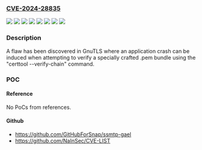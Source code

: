### [CVE-2024-28835](https://cve.mitre.org/cgi-bin/cvename.cgi?name=CVE-2024-28835)
![](https://img.shields.io/static/v1?label=Product&message=Fedora&color=blue)
![](https://img.shields.io/static/v1?label=Product&message=Red%20Hat%20Enterprise%20Linux%206&color=blue)
![](https://img.shields.io/static/v1?label=Product&message=Red%20Hat%20Enterprise%20Linux%207&color=blue)
![](https://img.shields.io/static/v1?label=Product&message=Red%20Hat%20Enterprise%20Linux%208&color=blue)
![](https://img.shields.io/static/v1?label=Product&message=Red%20Hat%20Enterprise%20Linux%209&color=blue)
![](https://img.shields.io/static/v1?label=Product&message=gnutls&color=blue)
![](https://img.shields.io/static/v1?label=Version&message=n%2Fa&color=blue)
![](https://img.shields.io/static/v1?label=Vulnerability&message=Uncaught%20Exception&color=brighgreen)

### Description

A flaw has been discovered in GnuTLS where an application crash can be induced when attempting to verify a specially crafted .pem bundle using the "certtool --verify-chain" command.

### POC

#### Reference
No PoCs from references.

#### Github
- https://github.com/GitHubForSnap/ssmtp-gael
- https://github.com/NaInSec/CVE-LIST

